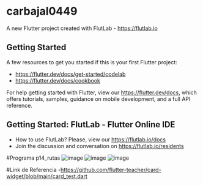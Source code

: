 # carbajal0449

A new Flutter project created with FlutLab - https://flutlab.io

## Getting Started

A few resources to get you started if this is your first Flutter project:

- https://flutter.dev/docs/get-started/codelab
- https://flutter.dev/docs/cookbook

For help getting started with Flutter, view our
https://flutter.dev/docs, which offers tutorials,
samples, guidance on mobile development, and a full API reference.

## Getting Started: FlutLab - Flutter Online IDE

- How to use FlutLab? Please, view our https://flutlab.io/docs
- Join the discussion and conversation on https://flutlab.io/residents

#Programa p14_rutas
![image](https://github.com/AlBETO128/p14_rutas_0449/assets/143547229/1a51468b-6d2f-4a66-982d-800b79bade53)
![image](https://github.com/AlBETO128/p14_rutas_0449/assets/143547229/83788650-abca-477f-9a3b-5e10d8a34329)
![image](https://github.com/AlBETO128/p14_rutas_0449/assets/143547229/c9fa5870-0e52-4364-9eec-fdc013009124)

#Link de Referencia
-https://github.com/flutter-teacher/card-widget/blob/main/card_test.dart
